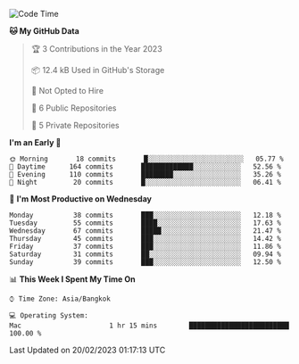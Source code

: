 <!--START_SECTION:waka-->
![Code Time](http://img.shields.io/badge/Code%20Time-1%2C484%20hrs%2015%20mins-blue)

**🐱 My GitHub Data** 

> 🏆 3 Contributions in the Year 2023
 > 
> 📦 12.4 kB Used in GitHub's Storage 
 > 
> 🚫 Not Opted to Hire
 > 
> 📜 6 Public Repositories 
 > 
> 🔑 5 Private Repositories  
 > 
**I'm an Early 🐤** 

```text
🌞 Morning       18 commits       █░░░░░░░░░░░░░░░░░░░░░░░░   05.77 % 
🌆 Daytime      164 commits       █████████████░░░░░░░░░░░░   52.56 % 
🌃 Evening      110 commits       ████████░░░░░░░░░░░░░░░░░   35.26 % 
🌙 Night         20 commits       █░░░░░░░░░░░░░░░░░░░░░░░░   06.41 % 

```
📅 **I'm Most Productive on Wednesday** 

```text
Monday          38 commits       ███░░░░░░░░░░░░░░░░░░░░░░   12.18 % 
Tuesday         55 commits       ████░░░░░░░░░░░░░░░░░░░░░   17.63 % 
Wednesday       67 commits       █████░░░░░░░░░░░░░░░░░░░░   21.47 % 
Thursday        45 commits       ███░░░░░░░░░░░░░░░░░░░░░░   14.42 % 
Friday          37 commits       ███░░░░░░░░░░░░░░░░░░░░░░   11.86 % 
Saturday        31 commits       ██░░░░░░░░░░░░░░░░░░░░░░░   09.94 % 
Sunday          39 commits       ███░░░░░░░░░░░░░░░░░░░░░░   12.50 % 

```


📊 **This Week I Spent My Time On** 

```text
⌚︎ Time Zone: Asia/Bangkok

💻 Operating System: 
Mac                      1 hr 15 mins        █████████████████████████   100.00 % 

```


 Last Updated on 20/02/2023 01:17:13 UTC
<!--END_SECTION:waka-->
